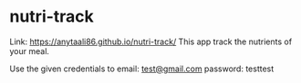 # nutri-track
Link: https://anytaali86.github.io/nutri-track/
This app track the nutrients of your meal. 

Use the given credentials to 
email: test@gmail.com
password: testtest

